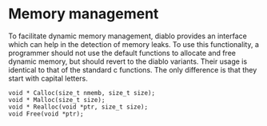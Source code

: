 # Memory management
To facilitate dynamic memory management, diablo provides an interface
which can help in the detection of memory leaks. To use this
functionality, a programmer should not use the default functions to
allocate and free dynamic memory, but should revert to the diablo
variants. Their usage is identical to that of the standard c functions.
The only difference is that they start with capital letters.

~~~~
void * Calloc(size_t nmemb, size_t size);
void * Malloc(size_t size);
void * Realloc(void *ptr, size_t size);
void Free(void *ptr);
~~~~
